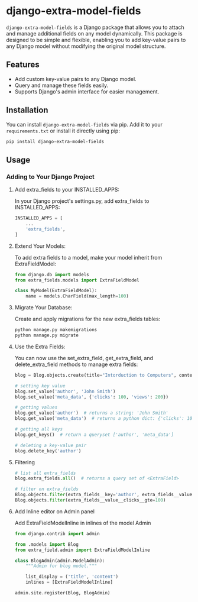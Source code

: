 # django-extra-model-fields

`django-extra-model-fields` is a Django package that allows you to attach and manage additional fields on any model dynamically. This package is designed to be simple and flexible, enabling you to add key-value pairs to any Django model without modifying the original model structure.

## Features

- Add custom key-value pairs to any Django model.
- Query and manage these fields easily.
- Supports Django's admin interface for easier management.

## Installation

You can install `django-extra-model-fields` via pip. Add it to your `requirements.txt` or install it directly using pip:

```bash
pip install django-extra-model-fields
```

## Usage
### Adding to Your Django Project
1. Add extra_fields to your INSTALLED_APPS:

    In your Django project's settings.py, add extra_fields to INSTALLED_APPS:
    
    ```python
    INSTALLED_APPS = [
        ...
        'extra_fields',
    ]
    ```

2. Extend Your Models:

    To add extra fields to a model, make your model inherit from ExtraFieldModel:
    
    ```python
    from django.db import models
    from extra_fields.models import ExtraFieldModel

    class MyModel(ExtraFieldModel):
        name = models.CharField(max_length=100)
    ```

3. Migrate Your Database:

    Create and apply migrations for the new extra_fields tables:

    ```bash
    python manage.py makemigrations
    python manage.py migrate
    ```

4. Use the Extra Fields:

    You can now use the set_extra_field, get_extra_field, and delete_extra_field methods to manage extra fields:

    ```python
    blog = Blog.objects.create(title="Intorduction to Computers", content="<p>blog body goes here</p>")

    # setting key value
    blog.set_value('author', 'John Smith')
    blog.set_value('meta_data', {'clicks': 100, 'views': 200})

    # getting values
    blog.get_value('author')  # returns a string: 'John Smith'
    blog.get_value('meta_data')  # returns a python dict: {'clicks': 100, 'views': 200}

    # getting all keys
    blog.get_keys()  # return a queryset ['author', 'meta_data']

    # deleting a key-value pair
    blog.delete_key('author')
    ```

5. Filtering

    ```python
    # list all extra_fields
    blog.extra_fields.all()  # returns a query set of <ExtraField>

    # filter on extra_fields
    Blog.objects.filter(extra_fields__key='author', extra_fields__value='John Smith')
    Blog.objects.filter(extra_fields__value__clicks__gte=100)
    ```

5. Add Inline editor on Admin panel

    Add ExtraFieldModelInline in inlines of the model Admin
    ```python
    from django.contrib import admin

    from .models import Blog
    from extra_field.admin import ExtraFieldModelInline

    class BlogAdmin(admin.ModelAdmin):
        """Admin for blog model."""

        list_display = ('title', 'content')
        inlines = [ExtraFieldModelInline]

    admin.site.register(Blog, BlogAdmin)
    ```
